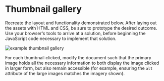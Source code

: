 # Thumbnail gallery

Recreate the layout and functionality demonstrated below. After laying out the assets with HTML and CSS, be sure to prototype the desired outcome. Use your browser's tools to arrive at a solution, before beginning the JavaScript code necessary to implement that solution.

![example thumbnail gallery](./gallery-click-to-set.gif)

For each thumbnail clicked, modify the document such that the primary image holds all the necessary information to both display the image clicked in larger form, but also remain accessible (for example, ensuring the `alt` attribute of the large images matches the imagery shown).